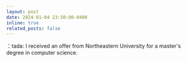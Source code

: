 ```yaml
---
layout: post
date: 2024-01-04 23:50:00-0400
inline: true
related_posts: false
---
```


：tada: I received an offer from Northeastern University for a master's degree in computer science.
